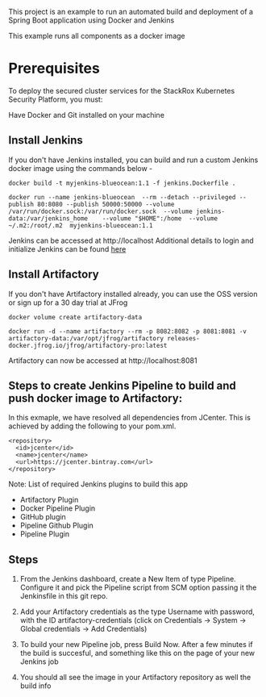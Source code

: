 This project is an example to run an automated build and deployment of a Spring Boot application using Docker and Jenkins

This example runs all components as a docker image

# Prerequisites
To deploy the secured cluster services for the StackRox Kubernetes Security Platform, you must:

Have Docker and Git installed on your machine

## Install Jenkins
If you don't have Jenkins installed, you can build and run a custom Jenkins docker image using the commands below -

```
docker build -t myjenkins-blueocean:1.1 -f jenkins.Dockerfile .

docker run --name jenkins-blueocean  --rm --detach --privileged --publish 80:8080 --publish 50000:50000 --volume /var/run/docker.sock:/var/run/docker.sock  --volume jenkins-data:/var/jenkins_home    --volume "$HOME":/home  --volume ~/.m2:/root/.m2  myjenkins-blueocean:1.1
```

Jenkins can be accessed at http://localhost
Additional details to login and initialize Jenkins can be found <a href=https://www.jenkins.io/doc/tutorials/build-a-java-app-with-maven/#run-jenkins-in-docker>here</a>


## Install Artifactory 

If you don't have Artifactory installed already, you can use the OSS version or sign up for a 30 day trial at JFrog

```
docker volume create artifactory-data

docker run -d --name artifactory --rm -p 8082:8082 -p 8081:8081 -v artifactory-data:/var/opt/jfrog/artifactory releases-docker.jfrog.io/jfrog/artifactory-pro:latest
```

Artifactory can now be accessed at http://localhost:8081


## Steps to create Jenkins Pipeline to build and push docker image to Artifactory:

In this exmaple, we have resolved all dependencies from JCenter. This is achieved by adding the following to your pom.xml.

```
<repository>
  <id>jcenter</id>
  <name>jcenter</name>
  <url>https://jcenter.bintray.com</url>
</repository>
```
Note: List of required Jenkins plugins to build this app

* Artifactory Plugin
* Docker Pipeline Plugin
* GitHub plugin
* Pipeline Github Plugin
* Pipeline Plugin

## Steps

1. From the Jenkins dashboard, create a New Item of type Pipeline. Configure it and pick the Pipeline script from SCM option passing it the Jenkinsfile in this git repo.

2. Add your Artifactory credentials as the type Username with password, with the ID artifactory-credentials (click on Credentials -> System -> Global credentials -> Add Credentials)

3. To build your new Pipeline job, press Build Now. After a few minutes if the build is succesful, and something like this on the page of your new Jenkins job


4. You should all see the image in your Artifactory repository as well the build info



